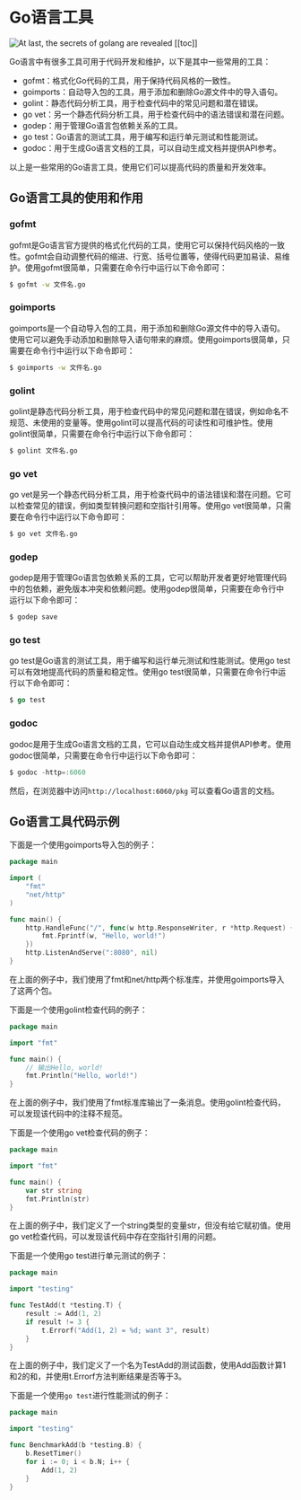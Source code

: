 # Go语言工具

![At last, the secrets of golang are revealed](https://typora-1300715298.cos.ap-shanghai.myqcloud.com//blog20230301230835.png)
[[toc]]


Go语言中有很多工具可用于代码开发和维护，以下是其中一些常用的工具：

- gofmt：格式化Go代码的工具，用于保持代码风格的一致性。
- goimports：自动导入包的工具，用于添加和删除Go源文件中的导入语句。
- golint：静态代码分析工具，用于检查代码中的常见问题和潜在错误。
- go vet：另一个静态代码分析工具，用于检查代码中的语法错误和潜在问题。
- godep：用于管理Go语言包依赖关系的工具。
- go test：Go语言的测试工具，用于编写和运行单元测试和性能测试。
- godoc：用于生成Go语言文档的工具，可以自动生成文档并提供API参考。

以上是一些常用的Go语言工具，使用它们可以提高代码的质量和开发效率。


## Go语言工具的使用和作用

### gofmt

gofmt是Go语言官方提供的格式化代码的工具，使用它可以保持代码风格的一致性。gofmt会自动调整代码的缩进、行宽、括号位置等，使得代码更加易读、易维护。使用gofmt很简单，只需要在命令行中运行以下命令即可：

```bash
$ gofmt -w 文件名.go
```

### goimports

goimports是一个自动导入包的工具，用于添加和删除Go源文件中的导入语句。使用它可以避免手动添加和删除导入语句带来的麻烦。使用goimports很简单，只需要在命令行中运行以下命令即可：

```bash
$ goimports -w 文件名.go
```

### golint

golint是静态代码分析工具，用于检查代码中的常见问题和潜在错误，例如命名不规范、未使用的变量等。使用golint可以提高代码的可读性和可维护性。使用golint很简单，只需要在命令行中运行以下命令即可：

```bash
$ golint 文件名.go
```

### go vet

go vet是另一个静态代码分析工具，用于检查代码中的语法错误和潜在问题。它可以检查常见的错误，例如类型转换问题和空指针引用等。使用go vet很简单，只需要在命令行中运行以下命令即可：

```bash
$ go vet 文件名.go
```

### godep

godep是用于管理Go语言包依赖关系的工具，它可以帮助开发者更好地管理代码中的包依赖，避免版本冲突和依赖问题。使用godep很简单，只需要在命令行中运行以下命令即可：

```go
$ godep save
```

### go test

go test是Go语言的测试工具，用于编写和运行单元测试和性能测试。使用go test可以有效地提高代码的质量和稳定性。使用go test很简单，只需要在命令行中运行以下命令即可：

```go
$ go test
```

### godoc

godoc是用于生成Go语言文档的工具，它可以自动生成文档并提供API参考。使用godoc很简单，只需要在命令行中运行以下命令即可：

```go
$ godoc -http=:6060
```

然后，在浏览器中访问`http://localhost:6060/pkg` 可以查看Go语言的文档。

## Go语言工具代码示例

下面是一个使用goimports导入包的例子：

```go
package main

import (
    "fmt"
    "net/http"
)

func main() {
    http.HandleFunc("/", func(w http.ResponseWriter, r *http.Request) {
        fmt.Fprintf(w, "Hello, world!")
    })
    http.ListenAndServe(":8080", nil)
}

```

在上面的例子中，我们使用了fmt和net/http两个标准库，并使用goimports导入了这两个包。

下面是一个使用golint检查代码的例子：

```go
package main

import "fmt"

func main() {
    // 输出Hello, world!
    fmt.Println("Hello, world!")
}

```

在上面的例子中，我们使用了fmt标准库输出了一条消息。使用golint检查代码，可以发现该代码中的注释不规范。

下面是一个使用go vet检查代码的例子：

```go
package main

import "fmt"

func main() {
    var str string
    fmt.Println(str)
}

```

在上面的例子中，我们定义了一个string类型的变量str，但没有给它赋初值。使用go vet检查代码，可以发现该代码中存在空指针引用的问题。

下面是一个使用go test进行单元测试的例子：

```go
package main

import "testing"

func TestAdd(t *testing.T) {
    result := Add(1, 2)
    if result != 3 {
        t.Errorf("Add(1, 2) = %d; want 3", result)
    }
}

```

在上面的例子中，我们定义了一个名为TestAdd的测试函数，使用Add函数计算1和2的和，并使用t.Errorf方法判断结果是否等于3。

下面是一个使用`go test`进行性能测试的例子：

```go
package main

import "testing"

func BenchmarkAdd(b *testing.B) {
    b.ResetTimer()
    for i := 0; i < b.N; i++ {
        Add(1, 2)
    }
}

```

